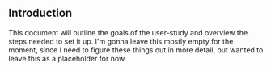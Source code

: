 ## Introduction

This document will outline the goals of the user-study and overview the steps needed to set it up.  I'm gonna leave this mostly empty for the moment, since I need to figure these things out in more detail, but wanted to leave this as a placeholder for now.











































